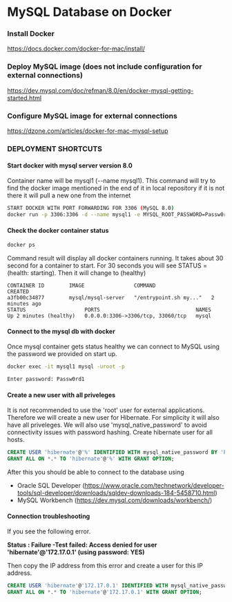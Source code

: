 # MySQL Database on Docker

### Install Docker
https://docs.docker.com/docker-for-mac/install/


### Deploy MySQL image (does not include configuration for external connections)
https://dev.mysql.com/doc/refman/8.0/en/docker-mysql-getting-started.html
### Configure MySQL image for external connections
https://dzone.com/articles/docker-for-mac-mysql-setup

### DEPLOYMENT SHORTCUTS

#### Start docker with mysql server version 8.0
Container name will be mysql1 (--name mysql1).
This command will try to find the docker image mentioned in the end of it in local repository
if it is not there it will pull a new one from the internet 
``` bash
START DOCKER WITH PORT FORWARDING FOR 3306 (MySQL 8.0)
docker run -p 3306:3306 -d --name mysql1 -e MYSQL_ROOT_PASSWORD=Passw0rd1 mysql/mysql-server:8.0
```

#### Check the docker container status
``` bash
docker ps
```
Command result will display all docker containers running. It takes about 30 second for a container to start. 
For 30 seconds you will see STATUS = (health: starting). Then it will change to (healthy)
```
CONTAINER ID        IMAGE                COMMAND                  CREATED             
a3fb00c34877        mysql/mysql-server   "/entrypoint.sh my..."   2 minutes ago       
STATUS                   PORTS                               NAMES
Up 2 minutes (healthy)   0.0.0.0:3306->3306/tcp, 33060/tcp   mysql
```

#### Connect to the mysql db with docker
Once mysql container gets status healthy we can connect to MySQL using the password we provided on start up.
``` bash
docker exec -it mysql1 mysql -uroot -p

Enter password: Passw0rd1
```

#### Create a new user with all priveleges
It is not recommended to use the 'root' user for external applications. 
Therefore we will create a new user for Hibernate. For simplicity it will also have all priveleges.
We will also use 'mysql_native_password' to avoid connectivity issues with password hashing.
Create hibernate user for all hosts.
``` sql
CREATE USER 'hibernate'@'%' IDENTIFIED WITH mysql_native_password BY 'Passw0rd1';
GRANT ALL ON *.* TO 'hibernate'@'%' WITH GRANT OPTION;
```

After this you should be able to connect to the database using 
- Oracle SQL Developer (https://www.oracle.com/technetwork/developer-tools/sql-developer/downloads/sqldev-downloads-184-5458710.html)
- MySQL Workbench (https://dev.mysql.com/downloads/workbench/)

#### Connection troubleshooting
If you see the following error.

**Status : Failure -Test failed: Access denied for user 'hibernate'@'172.17.0.1' (using password: YES)**

Then copy the IP address from this error and create a user for this IP address.
``` sql
CREATE USER 'hibernate'@'172.17.0.1' IDENTIFIED WITH mysql_native_password BY 'Passw0rd1';
GRANT ALL ON *.* TO 'hibernate'@'172.17.0.1' WITH GRANT OPTION;

```

